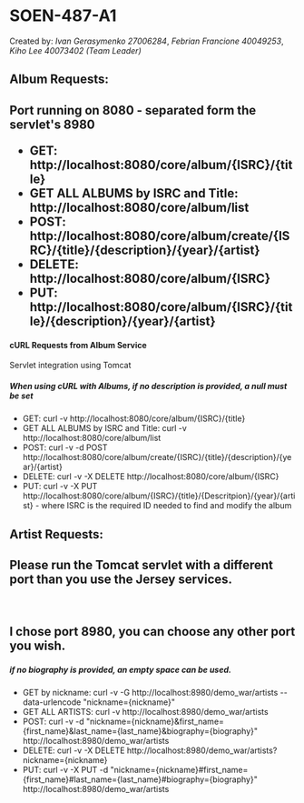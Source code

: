 <h1>SOEN-487-A1</h1>

Created by: <i>Ivan Gerasymenko 27006284</i>, <i>Febrian Francione 40049253</i>, <i>Kiho Lee 40073402 (Team Leader)</i>

<h2>Album Requests:<h2>
  <p>Port running on 8080 - separated form the servlet's 8980</p>
<ul>
  <li>GET: http://localhost:8080/core/album/{ISRC}/{title}</li>
  <li>GET ALL ALBUMS by ISRC and Title: http://localhost:8080/core/album/list</li>
  <li>POST: http://localhost:8080/core/album/create/{ISRC}/{title}/{description}/{year}/{artist}</li>
  <li>DELETE: http://localhost:8080/core/album/{ISRC}</li>
  <li>PUT: http://localhost:8080/core/album/{ISRC}/{title}/{description}/{year}/{artist}</li>
</ul>
  
<h4> cURL Requests from Album Service </h4>
<p>Servlet integration using Tomcat</p>

<h5> When using cURL with Albums, if no description is provided, a null must be set</h5>
<ul>
  <li>GET: curl -v http://localhost:8080/core/album/{ISRC}/{title}</li>
  <li>GET ALL ALBUMS by ISRC and Title: curl -v http://localhost:8080/core/album/list</li>
  <li>POST: curl -v -d POST http://localhost:8080/core/album/create/{ISRC}/{title}/{description}/{year}/{artist}
  <li>DELETE: curl -v -X DELETE http://localhost:8080/core/album/{ISRC}</li>
  <li>PUT: curl -v -X PUT http://localhost:8080/core/album/{ISRC}/{title}/{Descritpion}/{year}/{artist} - where ISRC is the required ID needed to find and modify the album</li>
</ul>

<h2>Artist Requests:<h2>
 <p>Please run the Tomcat servlet with a different port than you use the Jersey services.</p>
 <br>
 <p>I chose port 8980, you can choose any other port you wish.</p>
  <h5>if no biography is provided, an empty space can be used.</h5>
 
<ul>
  <li>GET by nickname: curl -v -G http://localhost:8980/demo_war/artists --data-urlencode "nickname={nickname}"</li>
  <li>GET ALL ARTISTS: curl -v http://localhost:8980/demo_war/artists</li>
  <li>POST: curl -v -d "nickname={nickname}&first_name={first_name}&last_name={last_name}&biography={biography}" http://localhost:8980/demo_war/artists</li>
  <li>DELETE: curl -v -X DELETE http://localhost:8980/demo_war/artists?nickname={nickname}</li>
  <li>PUT: curl -v -X PUT -d "nickname={nickname}#first_name={first_name}#last_name={last_name}#biography={biography}" http://localhost:8980/demo_war/artists</li>
</ul>
